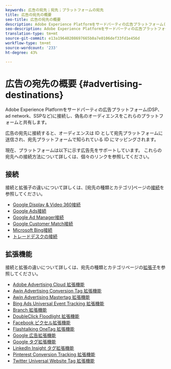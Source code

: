 ```yaml
---
keywords: 広告の宛先；宛先；プラットフォームの宛先
title: 広告の宛先の概要
seo-title: 広告の宛先の概要
description: Adobe Experience Platformをサードパーティの広告プラットフォーム(DSP、ad network、SSPなど)に接続し、偽名のオーディエンスをこれらのプラットフォームと共有します。
seo-description: Adobe Experience Platformをサードパーティの広告プラットフォーム(DSP、ad network、SSPなど)に接続し、偽名のオーディエンスをこれらのプラットフォームと共有します。
translation-type: tm+mt
source-git-commit: e13a19640208697665b0a7e0106def33fd1e456d
workflow-type: tm+mt
source-wordcount: '233'
ht-degree: 43%

---
```



# 広告の宛先の概要 {#advertising-destinations}

Adobe Experience Platformをサードパーティの広告プラットフォーム(DSP、ad network、SSPなど)に接続し、偽名のオーディエンスをこれらのプラットフォームと共有します。

広告の宛先に接続すると、オーディエンスは ID として宛先プラットフォームに送信され、宛先プラットフォームで知られている ID にマッピングされます。

現在、プラットフォームは以下に示す広告先をサポートしています。 これらの宛先への接続方法について詳しくは、個々のリンクを参照してください。

## 接続

接続と拡張子の違いについて詳しくは、[宛先の種類とカテゴリ]ページの[接続](../../destination-types.md#connections)を参照してください。

- [Google Display &amp; Video 360接続](./google-dv360.md)
- [Google Ads接続](./google-ads-destination.md)
- [Google Ad Manager接続](./google-ad-manager.md)
- [Google Customer Match接続](./google-customer-match.md)
- [Microsoft Bing接続](./bing.md)
- [トレードデスクの接続](./tradedesk.md)

## 拡張機能

接続と拡張の違いについて詳しくは、宛先の種類とカテゴリページの[拡張子](../../destination-types.md#extensions)を参照してください。

- [Adobe Advertising Cloud 拡張機能](./adobe-advertising-cloud.md)
- [Awin Advertising Conversion Tag 拡張機能](./awin-conversiontag.md)
- [Awin Advertising Mastertag 拡張機能](./awin-mastertag.md)
- [Bing Ads Universal Event Tracking 拡張機能](./bing-ads.md)
- [Branch 拡張機能](./branch.md)
- [DoubleClick Floodlight 拡張機能](./doubleclick-floodlight.md)
- [Facebook ピクセル拡張機能](./facebook-pixel.md)
- [Flashtalking OneTag 拡張機能](./flashtalking.md)
- [Google 広告拡張機能](./google-ads-extension.md)
- [Google タグ拡張機能](./gtag-advertising.md)
- [LinkedIn Insight タグ拡張機能](./linkedin.md)
- [Pinterest Conversion Tracking 拡張機能](./pinterest.md)
- [Twitter Universal Website Tag 拡張機能](./twitter-uwt.md)